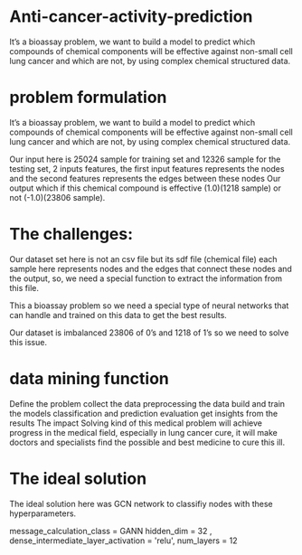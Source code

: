 # Anti-cancer-activity-prediction
It’s a bioassay problem, we want to build a model to predict which compounds of chemical components will be effective against non-small cell lung cancer and which are not, by using complex chemical structured data.
# problem formulation
It’s a bioassay problem, we want to build a model to predict which compounds of chemical components will be effective against non-small cell lung cancer and which are not, by using complex chemical structured data.

Our input here is 25024 sample for training set and 12326 sample for the testing set, 2 inputs features, the first input features represents the nodes and the second features represents the edges between these nodes Our output which if this chemical compound is effective (1.0)(1218 sample) or not (-1.0)(23806 sample).

# The challenges:
Our dataset set here is not an csv file but its sdf file (chemical file) each sample here represents nodes and the edges that connect these nodes and the output, so, we need a special function to extract the information from this file.

This a bioassay problem so we need a special type of neural networks that can handle and trained on this data to get the best results.

Our dataset is imbalanced 23806 of 0’s and 1218 of 1’s so we need to solve this issue.

# data mining function
Define the problem
collect the data
preprocessing the data
build and train the models
classification and prediction
evaluation
get insights from the results
The impact
Solving kind of this medical problem will achieve progress in the medical field, especially in lung cancer cure, it will make doctors and specialists find the possible and best medicine to cure this ill.

# The ideal solution
The ideal solution here was GCN network to classifiy nodes with these hyperparameters.

message_calculation_class = GANN hidden_dim = 32 , dense_intermediate_layer_activation = 'relu', num_layers = 12
